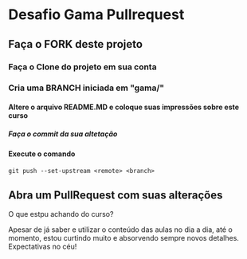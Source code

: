 # Desafio Gama Pullrequest

## Faça o FORK deste projeto

### Faça o Clone do projeto em sua conta

### Cria uma BRANCH iniciada em "gama/"

#### Altere o arquivo README.MD e coloque suas impressões sobre este curso

##### Faça o commit da sua altetação


#### Execute o comando
```git push --set-upstream <remote> <branch>```


## Abra um PullRequest com suas alterações

O que estpu achando do curso?

Apesar de já saber e utilizar o conteúdo das aulas no dia a dia, até o momento, estou curtindo muito e absorvendo sempre novos detalhes. Expectativas no céu!

